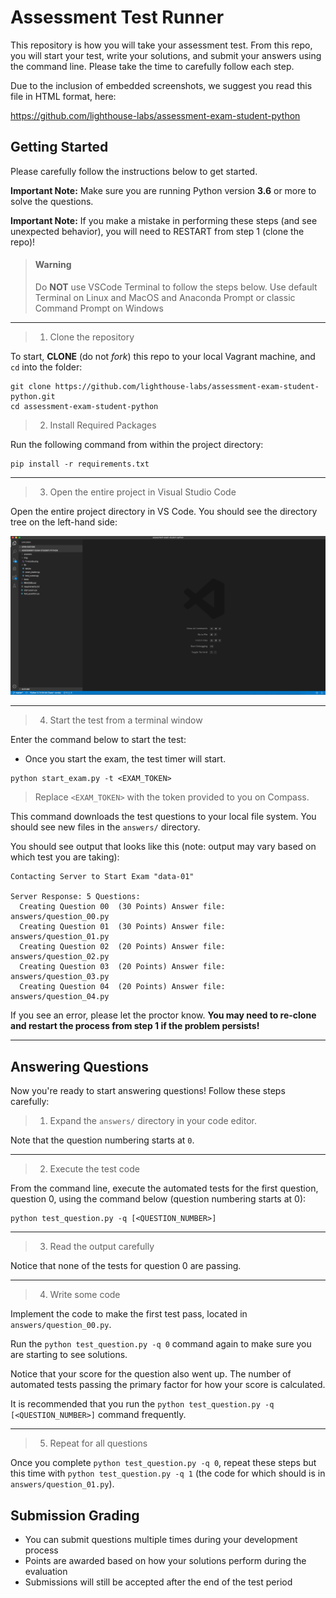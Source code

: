 # Assessment Test Runner

This repository is how you will take your assessment test. From this repo, you will start your test, write your solutions, and submit your answers using the command line. Please take the time to carefully follow each step.

Due to the inclusion of embedded screenshots, we suggest you read this file in HTML format, here:

<https://github.com/lighthouse-labs/assessment-exam-student-python>

## Getting Started

Please carefully follow the instructions below to get started.

**Important Note:** Make sure you are running Python version **3.6** or more to solve the questions.

**Important Note:** If you make a mistake in performing these steps (and see unexpected behavior), you will need to RESTART from step 1 (clone the repo)!

> #### Warning
> Do **NOT** use VSCode Terminal to follow the steps below. Use default Terminal on Linux and MacOS and Anaconda Prompt or classic Command Prompt on Windows

---

> 1. Clone the repository

To start, **CLONE** (do not _fork_) this repo to your local Vagrant machine, and `cd` into the folder:

```terminal
git clone https://github.com/lighthouse-labs/assessment-exam-student-python.git
cd assessment-exam-student-python
```

> 2. Install Required Packages

Run the following command from within the project directory:

```terminal
pip install -r requirements.txt
```

---

> 3. Open the entire project in Visual Studio Code

Open the entire project directory in VS Code. You should see the directory tree on the left-hand side:

![screenshot of vscode](./img/1-vscode.png)

---

> 4. Start the test from a terminal window

Enter the command below to start the test:

- Once you start the exam, the test timer will start.

```terminal
python start_exam.py -t <EXAM_TOKEN>
```

> Replace `<EXAM_TOKEN>` with the token provided to you on Compass.

This command downloads the test questions to your local file system. You should see new files in the `answers/` directory.

You should see output that looks like this (note: output may vary based on which test you are taking):

```
Contacting Server to Start Exam "data-01"

Server Response: 5 Questions:
  Creating Question 00  (30 Points) Answer file: answers/question_00.py
  Creating Question 01  (30 Points) Answer file: answers/question_01.py
  Creating Question 02  (20 Points) Answer file: answers/question_02.py
  Creating Question 03  (20 Points) Answer file: answers/question_03.py
  Creating Question 04  (20 Points) Answer file: answers/question_04.py
```

If you see an error, please let the proctor know. **You may need to re-clone and restart the process from step 1 if the problem persists!**

---

## Answering Questions

Now you're ready to start answering questions! Follow these steps carefully:

> 1. Expand the `answers/` directory in your code editor.

Note that the question numbering starts at `0`.

---

> 2. Execute the test code

From the command line, execute the automated tests for the first question, question 0, using the command below (question numbering starts at 0):

```terminal
python test_question.py -q [<QUESTION_NUMBER>]
```

---

> 3. Read the output carefully

Notice that none of the tests for question 0 are passing.

---

> 4. Write some code

Implement the code to make the first test pass, located in `answers/question_00.py`.

Run the `python test_question.py -q 0` command again to make sure you are starting to see solutions.

Notice that your score for the question also went up. The number of automated tests passing the primary factor for how your score is calculated.

It is recommended that you run the `python test_question.py -q [<QUESTION_NUMBER>]` command frequently.

---

> 5. Repeat for all questions

Once you complete `python test_question.py -q 0`, repeat these steps but this time with `python test_question.py -q 1` (the code for which should is in `answers/question_01.py`).

## Submission Grading

- You can submit questions multiple times during your development process
- Points are awarded based on how your solutions perform during the evaluation
- Submissions will still be accepted after the end of the test period
